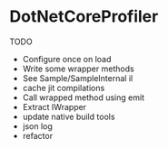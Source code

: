 # DotNetCoreProfiler

TODO
 - Configure once on load
 - Write some wrapper methods
 - See Sample/SampleInternal il
 - cache jit compilations
 - Call wrapped method using emit
 - Extract IWrapper
 - update native build tools
 - json log
 - refactor
